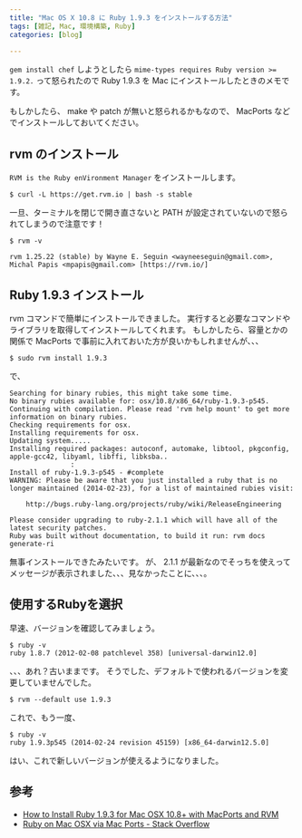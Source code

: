 ```yaml
---
title: "Mac OS X 10.8 に Ruby 1.9.3 をインストールする方法"
tags: [雑記, Mac, 環境構築, Ruby]
categories: [blog]

---
```


`gem install chef` しようとしたら `mime-types requires Ruby version >= 1.9.2.` って怒られたので Ruby 1.9.3 を Mac にインストールしたときのメモです。

もしかしたら、 make や patch が無いと怒られるかもなので、 MacPorts などでインストールしておいてください。

## rvm のインストール

`RVM is the Ruby enVironment Manager` をインストールします。

    $ curl -L https://get.rvm.io | bash -s stable
    

一旦、ターミナルを閉じで開き直さないと PATH が設定されていないので怒られてしまうので注意です！

    $ rvm -v
    
    rvm 1.25.22 (stable) by Wayne E. Seguin <wayneeseguin@gmail.com>, Michal Papis <mpapis@gmail.com> [https://rvm.io/]
    

## Ruby 1.9.3 インストール

rvm コマンドで簡単にインストールできました。 実行すると必要なコマンドやライブラリを取得してインストールしてくれます。 もしかしたら、容量とかの関係で MacPorts で事前に入れておいた方が良いかもしれませんが、、、

    $ sudo rvm install 1.9.3
    

で、

    Searching for binary rubies, this might take some time.
    No binary rubies available for: osx/10.8/x86_64/ruby-1.9.3-p545.
    Continuing with compilation. Please read 'rvm help mount' to get more information on binary rubies.
    Checking requirements for osx.
    Installing requirements for osx.
    Updating system.....
    Installing required packages: autoconf, automake, libtool, pkgconfig, apple-gcc42, libyaml, libffi, libksba..
                   :
    Install of ruby-1.9.3-p545 - #complete 
    WARNING: Please be aware that you just installed a ruby that is no longer maintained (2014-02-23), for a list of maintained rubies visit:
    
        http://bugs.ruby-lang.org/projects/ruby/wiki/ReleaseEngineering
    
    Please consider upgrading to ruby-2.1.1 which will have all of the latest security patches.
    Ruby was built without documentation, to build it run: rvm docs generate-ri
    

無事インストールできたみたいです。 が、 2.1.1 が最新なのでそっちを使えってメッセージが表示されました、、、見なかったことに、、、。

## 使用するRubyを選択

早速、バージョンを確認してみましょう。

    $ ruby -v
    ruby 1.8.7 (2012-02-08 patchlevel 358) [universal-darwin12.0]
    

、、、あれ？古いままです。 そうでした、デフォルトで使われるバージョンを変更していませんでした。

    $ rvm --default use 1.9.3
    

これで、もう一度、

    $ ruby -v
    ruby 1.9.3p545 (2014-02-24 revision 45159) [x86_64-darwin12.5.0]
    

はい、これで新しいバージョンが使えるようになりました。

## 参考

  * [How to Install Ruby 1.9.3 for Mac OSX 10.8+ with MacPorts and RVM][1]
  * [Ruby on Mac OSX via Mac Ports - Stack Overflow][2]

 [1]: http://www.curvve.com/blog/guides/2013/install-ruby-1-9-3-mac-osx-10-8-macports-rvm/
 [2]: http://stackoverflow.com/questions/3464285/ruby-on-mac-osx-via-mac-ports